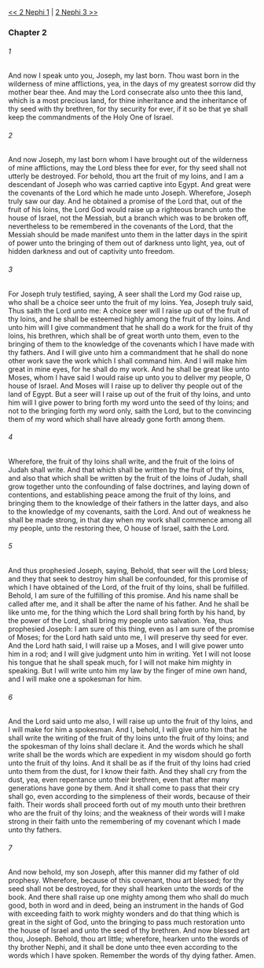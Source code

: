 [<< 2 Nephi 1](2%20Nephi%201.md)  |  [2 Nephi 3 >>](2%20Nephi%203.md)

### Chapter 2
###### 1
And now I speak unto you, Joseph, my last born. Thou wast born in the wilderness of mine afflictions, yea, in the days of my greatest sorrow did thy mother bear thee. And may the Lord consecrate also unto thee this land, which is a most precious land, for thine inheritance and the inheritance of thy seed with thy brethren, for thy security for ever, if it so be that ye shall keep the commandments of the Holy One of Israel.

###### 2
And now Joseph, my last born whom I have brought out of the wilderness of mine afflictions, may the Lord bless thee for ever, for thy seed shall not utterly be destroyed. For behold, thou art the fruit of my loins, and I am a descendant of Joseph who was carried captive into Egypt. And great were the covenants of the Lord which he made unto Joseph. Wherefore, Joseph truly saw our day. And he obtained a promise of the Lord that, out of the fruit of his loins, the Lord God would raise up a righteous branch unto the house of Israel, not the Messiah, but a branch which was to be broken off, nevertheless to be remembered in the covenants of the Lord, that the Messiah should be made manifest unto them in the latter days in the spirit of power unto the bringing of them out of darkness unto light, yea, out of hidden darkness and out of captivity unto freedom.

###### 3
For Joseph truly testified, saying, A seer shall the Lord my God raise up, who shall be a choice seer unto the fruit of my loins. Yea, Joseph truly said, Thus saith the Lord unto me: A choice seer will I raise up out of the fruit of thy loins, and he shall be esteemed highly among the fruit of thy loins. And unto him will I give commandment that he shall do a work for the fruit of thy loins, his brethren, which shall be of great worth unto them, even to the bringing of them to the knowledge of the covenants which I have made with thy fathers. And I will give unto him a commandment that he shall do none other work save the work which I shall command him. And I will make him great in mine eyes, for he shall do my work. And he shall be great like unto Moses, whom I have said I would raise up unto you to deliver my people, O house of Israel. And Moses will I raise up to deliver thy people out of the land of Egypt. But a seer will I raise up out of the fruit of thy loins, and unto him will I give power to bring forth my word unto the seed of thy loins; and not to the bringing forth my word only, saith the Lord, but to the convincing them of my word which shall have already gone forth among them.

###### 4
Wherefore, the fruit of thy loins shall write, and the fruit of the loins of Judah shall write. And that which shall be written by the fruit of thy loins, and also that which shall be written by the fruit of the loins of Judah, shall grow together unto the confounding of false doctrines, and laying down of contentions, and establishing peace among the fruit of thy loins, and bringing them to the knowledge of their fathers in the latter days, and also to the knowledge of my covenants, saith the Lord. And out of weakness he shall be made strong, in that day when my work shall commence among all my people, unto the restoring thee, O house of Israel, saith the Lord.

###### 5
And thus prophesied Joseph, saying, Behold, that seer will the Lord bless; and they that seek to destroy him shall be confounded, for this promise of which I have obtained of the Lord, of the fruit of thy loins, shall be fulfilled. Behold, I am sure of the fulfilling of this promise. And his name shall be called after me, and it shall be after the name of his father. And he shall be like unto me, for the thing which the Lord shall bring forth by his hand, by the power of the Lord, shall bring my people unto salvation. Yea, thus prophesied Joseph: I am sure of this thing, even as I am sure of the promise of Moses; for the Lord hath said unto me, I will preserve thy seed for ever. And the Lord hath said, I will raise up a Moses, and I will give power unto him in a rod; and I will give judgment unto him in writing. Yet I will not loose his tongue that he shall speak much, for I will not make him mighty in speaking. But I will write unto him my law by the finger of mine own hand, and I will make one a spokesman for him.

###### 6
And the Lord said unto me also, I will raise up unto the fruit of thy loins, and I will make for him a spokesman. And I, behold, I will give unto him that he shall write the writing of the fruit of thy loins unto the fruit of thy loins; and the spokesman of thy loins shall declare it. And the words which he shall write shall be the words which are expedient in my wisdom should go forth unto the fruit of thy loins. And it shall be as if the fruit of thy loins had cried unto them from the dust, for I know their faith. And they shall cry from the dust, yea, even repentance unto their brethren, even that after many generations have gone by them. And it shall come to pass that their cry shall go, even according to the simpleness of their words, because of their faith. Their words shall proceed forth out of my mouth unto their brethren who are the fruit of thy loins; and the weakness of their words will I make strong in their faith unto the remembering of my covenant which I made unto thy fathers.

###### 7
And now behold, my son Joseph, after this manner did my father of old prophesy. Wherefore, because of this covenant, thou art blessed; for thy seed shall not be destroyed, for they shall hearken unto the words of the book. And there shall raise up one mighty among them who shall do much good, both in word and in deed, being an instrument in the hands of God with exceeding faith to work mighty wonders and do that thing which is great in the sight of God, unto the bringing to pass much restoration unto the house of Israel and unto the seed of thy brethren. And now blessed art thou, Joseph. Behold, thou art little; wherefore, hearken unto the words of thy brother Nephi, and it shall be done unto thee even according to the words which I have spoken. Remember the words of thy dying father. Amen.